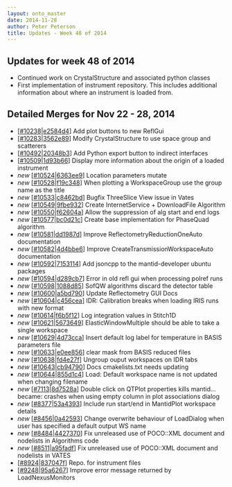 ```yaml
---
layout: onto_master
date: 2014-11-28
author: Peter Peterson
title: Updates - Week 48 of 2014
---
```

Updates for week 48 of 2014
---------------------------
* Continued work on CrystalStructure and associated python classes
* First implementation of instrument repository. This includes additional information about where an instrument is loaded from.

Detailed Merges for Nov 22 - 28, 2014
-------------------------------------
* \[[#10238](http://trac.mantidproject.org/mantid/ticket/10238)\|[e2584d4](https://github.com/mantidproject/mantid/commit/e2584d4690d125e16d15dee447428a046a5f0643)\] Add plot buttons to new ReflGui
* \[[#10283](http://trac.mantidproject.org/mantid/ticket/10283)\|[3562e89](https://github.com/mantidproject/mantid/commit/3562e896522d6d25022f031292261d1a02bd781e)\] Modify CrystalStructure to use space group and scatterers
* \[[#10492](http://trac.mantidproject.org/mantid/ticket/10492)\|[20348b3](https://github.com/mantidproject/mantid/commit/20348b3a547fed65f62396f10e894748100643b3)\] Add Python export button to indirect interfaces
* \[[#10509](http://trac.mantidproject.org/mantid/ticket/10509)\|[1d93b66](https://github.com/mantidproject/mantid/commit/1d93b6693e20e9165b6e80e702803c99dcbf5574)\] Display more information about the origin of a loaded instrument
* *new* \[[#10524](http://trac.mantidproject.org/mantid/ticket/10524)\|[6363ee9](https://github.com/mantidproject/mantid/commit/6363ee9866d929e687c59311856ddd87932bb640)\] Location parameters mutate
* *new* \[[#10528](http://trac.mantidproject.org/mantid/ticket/10528)\|[f19c348](https://github.com/mantidproject/mantid/commit/f19c348014223d06951406b97d88e47924772491)\] When plotting a WorkspaceGroup use the group name as the title
* *new* \[[#10533](http://trac.mantidproject.org/mantid/ticket/10533)\|[c8462bd](https://github.com/mantidproject/mantid/commit/c8462bd0bc6f3761314e755be268aba5dd0745d0)\] Bugfix ThreeSlice View issue in Vates
* *new* \[[#10549](http://trac.mantidproject.org/mantid/ticket/10549)\|[9fbe932](https://github.com/mantidproject/mantid/commit/9fbe93276b4e9fbcc8912a13f26d27eeade10aef)\] Create InternetService + DownloadFile Algorithm
* *new* \[[#10550](http://trac.mantidproject.org/mantid/ticket/10550)\|[f62604a](https://github.com/mantidproject/mantid/commit/f62604a1deb007df15e6036c74b6acef612de539)\] Allow the suppression of alg start and end logs
* *new* \[[#10577](http://trac.mantidproject.org/mantid/ticket/10577)\|[bc0d21c](https://github.com/mantidproject/mantid/commit/bc0d21c33687c13832e7ba2573204ee146cdfb14)\] Create base implementation for PhaseQuad algorithm
* *new* \[[#10581](http://trac.mantidproject.org/mantid/ticket/10581)\|[dd1987d](https://github.com/mantidproject/mantid/commit/dd1987d034da18af9d8bf815c398e3dd37602767)\] Improve ReflectometryReductionOneAuto documentation
* *new* \[[#10582](http://trac.mantidproject.org/mantid/ticket/10582)\|[4d4bbe6](https://github.com/mantidproject/mantid/commit/4d4bbe6c94a8595cca639f676cda3aed0ae5c908)\] Improve CreateTransmissionWorkspaceAuto documentation
* *new* \[[#10592](http://trac.mantidproject.org/mantid/ticket/10592)\|[7153114](https://github.com/mantidproject/mantid/commit/71531147b00dc1318b0e7eb756c467af54888601)\] Add jsoncpp to the mantid-developer ubuntu packages
* *new* \[[#10594](http://trac.mantidproject.org/mantid/ticket/10594)\|[d289cb7](https://github.com/mantidproject/mantid/commit/d289cb7b7cb96d910afdf85c2432a1ae7d6480e4)\] Error in old refl gui when processing polref runs
* *new* \[[#10598](http://trac.mantidproject.org/mantid/ticket/10598)\|[1088d85](https://github.com/mantidproject/mantid/commit/1088d8588b4923db18655d0bf44bf7c6912406f1)\] SofQW algorithms discard the detector table
* *new* \[[#10600](http://trac.mantidproject.org/mantid/ticket/10600)\|[a5bd790](https://github.com/mantidproject/mantid/commit/a5bd7908b7296b87ba3254fa46b5f3f86f1184db)\] Update Reflectometry GUI Docs
* *new* \[[#10604](http://trac.mantidproject.org/mantid/ticket/10604)\|[c456cea](https://github.com/mantidproject/mantid/commit/c456cea773e493f79131b13cf113dc720dc30566)\] IDR: Calibration breaks when loading IRIS runs with new format
* *new* \[[#10614](http://trac.mantidproject.org/mantid/ticket/10614)\|[f6b5f12](https://github.com/mantidproject/mantid/commit/f6b5f123a543d7c400c4145055bb892b7618c6cd)\] Log integration values in Stitch1D
* *new* \[[#10621](http://trac.mantidproject.org/mantid/ticket/10621)\|[5673649](https://github.com/mantidproject/mantid/commit/567364930e8af608fa86a127926418b4c1a1c98c)\] ElasticWindowMultiple should be able to take a single workspace
* *new* \[[#10629](http://trac.mantidproject.org/mantid/ticket/10629)\|[4d73cca](https://github.com/mantidproject/mantid/commit/4d73cca0df33b8d43886403e69a9dd87ed0c393e)\] Insert default log label for temperature in BASIS parameters file
* *new* \[[#10633](http://trac.mantidproject.org/mantid/ticket/10633)\|[e0ee856](https://github.com/mantidproject/mantid/commit/e0ee856828f5bfa92e9953d70f5123c7e734fea6)\] clear mask from BASIS reduced files
* *new* \[[#10638](http://trac.mantidproject.org/mantid/ticket/10638)\|[fd4e27f](https://github.com/mantidproject/mantid/commit/fd4e27f70d0fa8d34eb646c0d4ddf4862a5579e0)\] Ungroup ouput workspaces on IDR tabs
* *new* \[[#10643](http://trac.mantidproject.org/mantid/ticket/10643)\|[cb94790](https://github.com/mantidproject/mantid/commit/cb947900d876390c13ede559686af13d4225bfa4)\] Docs cmakelists.txt needs updating
* *new* \[[#10644](http://trac.mantidproject.org/mantid/ticket/10644)\|[855d1c4](https://github.com/mantidproject/mantid/commit/855d1c4d989fe6deb2753499c096144c9b57129a)\] Load: Default workspace name is not updated when changing filename
* *new* \[[#7113](http://trac.mantidproject.org/mantid/ticket/7113)\|[8d7528a](https://github.com/mantidproject/mantid/commit/8d7528a7023b82dc9413278ff2ab9a653472c719)\] Double click on QTPlot properties kills mantid...  became: crashes when using empty column in plot associations dialog
* *new* \[[#8377](http://trac.mantidproject.org/mantid/ticket/8377)\|[53a4393](https://github.com/mantidproject/mantid/commit/53a4393b84646bcddc112bf11b01083c683eaccd)\] Include run start/end in MantidPlot workspace details
* *new* \[[#8456](http://trac.mantidproject.org/mantid/ticket/8456)\|[0a42593](https://github.com/mantidproject/mantid/commit/0a42593060d580ba07b4e08e533444bd6d17335a)\] Change overwrite behaviour of LoadDialog when user has specified a default output WS name
* *new* \[[#8484](http://trac.mantidproject.org/mantid/ticket/8484)\|[4427370](https://github.com/mantidproject/mantid/commit/4427370d51ef86a00b8ef90bf00acf4ffd4e9db7)\] Fix unreleased use of POCO::XML document and nodelists in Algorithms code
* *new* \[[#8511](http://trac.mantidproject.org/mantid/ticket/8511)\|[a95fadf](https://github.com/mantidproject/mantid/commit/a95fadf4d71dfdbba4c0f143577ee9ca1682b7df)\] Fix unreleased use of POCO::XML document and nodelists in VATES
* \[[#8924](http://trac.mantidproject.org/mantid/ticket/8924)\|[837047f](https://github.com/mantidproject/mantid/commit/837047fad4164e48daef6aba57930767a757ecf8)\] Repo. for instrument files
* \[[#9248](http://trac.mantidproject.org/mantid/ticket/9248)\|[95a6267](https://github.com/mantidproject/mantid/commit/95a62676ff04598d039a3b6789ed950ecd3e6b8f)\] Improve error message returned by LoadNexusMonitors
